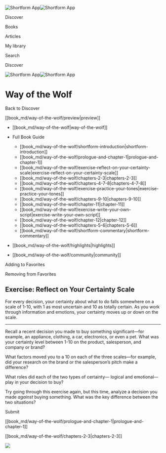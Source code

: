 ![Shortform App](/img/logo.36a2399e.svg)![Shortform App](/img/logo-dark.70c1b072.svg)

Discover

Books

Articles

My library

Search

Discover

![Shortform App](/img/logo.36a2399e.svg)![Shortform App](/img/logo-dark.70c1b072.svg)

# Way of the Wolf

Back to Discover

[[book_md/way-of-the-wolf/preview|preview]]

  * [[book_md/way-of-the-wolf|way-of-the-wolf]]
  * Full Book Guide

    * [[book_md/way-of-the-wolf/shortform-introduction|shortform-introduction]]
    * [[book_md/way-of-the-wolf/prologue-and-chapter-1|prologue-and-chapter-1]]
    * [[book_md/way-of-the-wolf/exercise-reflect-on-your-certainty-scale|exercise-reflect-on-your-certainty-scale]]
    * [[book_md/way-of-the-wolf/chapters-2-3|chapters-2-3]]
    * [[book_md/way-of-the-wolf/chapters-4-7-8|chapters-4-7-8]]
    * [[book_md/way-of-the-wolf/exercise-practice-your-tones|exercise-practice-your-tones]]
    * [[book_md/way-of-the-wolf/chapters-9-10|chapters-9-10]]
    * [[book_md/way-of-the-wolf/chapter-11|chapter-11]]
    * [[book_md/way-of-the-wolf/exercise-write-your-own-script|exercise-write-your-own-script]]
    * [[book_md/way-of-the-wolf/chapter-12|chapter-12]]
    * [[book_md/way-of-the-wolf/chapters-5-6|chapters-5-6]]
    * [[book_md/way-of-the-wolf/shortform-commentary|shortform-commentary]]
  * [[book_md/way-of-the-wolf/highlights|highlights]]
  * [[book_md/way-of-the-wolf/community|community]]



Adding to Favorites 

Removing from Favorites 

## Exercise: Reflect on Your Certainty Scale

For every decision, your certainty about what to do falls somewhere on a scale of 1-10, with 1 as most uncertain and 10 as totally certain. As you work through information and emotions, your certainty moves up or down on the scale.

* * *

Recall a recent decision you made to buy something significant—for example, an appliance, clothing, a car, electronics, or even a pet. What was your certainty level between 1-10 on the product, salesperson, and company or brand?

What factors moved you to a 10 on each of the three scales—for example, did your research on the brand or the salesperson’s pitch make a difference?

What roles did each of the two types of certainty— logical and emotional—play in your decision to buy?

Try going through this exercise again, but this time, analyze a decision you made _against_ buying something. What was the key difference between the two situations?

Submit 

[[book_md/way-of-the-wolf/prologue-and-chapter-1|prologue-and-chapter-1]]

[[book_md/way-of-the-wolf/chapters-2-3|chapters-2-3]]

![](https://bat.bing.com/action/0?ti=56018282&Ver=2&mid=c44fa0d3-018c-4097-8eac-60b4e3dbf50a&sid=72e6e650642c11eeb2dd2161d176fe8d&vid=72e70890642c11eeb72d79fe7b6df2c6&vids=0&msclkid=N&pi=0&lg=en-US&sw=800&sh=600&sc=24&nwd=1&tl=Shortform%20%7C%20Book&p=https%3A%2F%2Fwww.shortform.com%2Fapp%2Fbook%2Fway-of-the-wolf%2Fexercise-reflect-on-your-certainty-scale&r=&lt=986&evt=pageLoad&sv=1&rn=417088)

